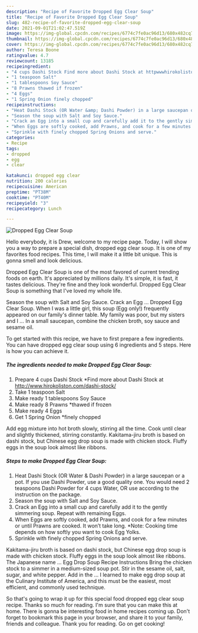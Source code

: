 ```yaml
---
description: "Recipe of Favorite Dropped Egg Clear Soup"
title: "Recipe of Favorite Dropped Egg Clear Soup"
slug: 482-recipe-of-favorite-dropped-egg-clear-soup
date: 2021-09-01T21:02:47.519Z
image: https://img-global.cpcdn.com/recipes/6774c7fe0ac96d13/680x482cq70/dropped-egg-clear-soup-recipe-main-photo.jpg
thumbnail: https://img-global.cpcdn.com/recipes/6774c7fe0ac96d13/680x482cq70/dropped-egg-clear-soup-recipe-main-photo.jpg
cover: https://img-global.cpcdn.com/recipes/6774c7fe0ac96d13/680x482cq70/dropped-egg-clear-soup-recipe-main-photo.jpg
author: Teresa Boone
ratingvalue: 4.7
reviewcount: 13185
recipeingredient:
- "4 cups Dashi Stock Find more about Dashi Stock at httpwwwhirokolistoncomdashistock"
- "1 teaspoon Salt"
- "1 tablespoons Soy Sauce"
- "8 Prawns thawed if frozen"
- "4 Eggs"
- "1 Spring Onion finely chopped"
recipeinstructions:
- "Heat Dashi Stock (OR Water &amp; Dashi Powder) in a large saucepan or a pot. If you use Dashi Powder, use a good quality one. You would need 2 teaspoons Dashi Powder for 4 cups Water, OR use according to the instruction on the package."
- "Season the soup with Salt and Soy Sauce."
- "Crack an Egg into a small cup and carefully add it to the gently simmering soup. Repeat with remaining Eggs."
- "When Eggs are softly cooked, add Prawns, and cook for a few minutes or until Prawns are cooked. It won’t take long. *Note: Cooking time depends on how softly you want to cook Egg Yolks."
- "Sprinkle with finely chopped Spring Onions and serve."
categories:
- Recipe
tags:
- dropped
- egg
- clear

katakunci: dropped egg clear 
nutrition: 200 calories
recipecuisine: American
preptime: "PT38M"
cooktime: "PT40M"
recipeyield: "3"
recipecategory: Lunch

---
```



![Dropped Egg Clear Soup](https://img-global.cpcdn.com/recipes/6774c7fe0ac96d13/680x482cq70/dropped-egg-clear-soup-recipe-main-photo.jpg)

Hello everybody, it is Drew, welcome to my recipe page. Today, I will show you a way to prepare a special dish, dropped egg clear soup. It is one of my favorites food recipes. This time, I will make it a little bit unique. This is gonna smell and look delicious.

Dropped Egg Clear Soup is one of the most favored of current trending foods on earth. It's appreciated by millions daily. It's simple, it is fast, it tastes delicious. They're fine and they look wonderful. Dropped Egg Clear Soup is something that I've loved my whole life.

Season the soup with Salt and Soy Sauce. Crack an Egg … Dropped Egg Clear Soup. When I was a little girl, this soup (Egg only!) frequently appeared on our family&#39;s dinner table. My family was poor, but my sisters and I … In a small saucepan, combine the chicken broth, soy sauce and sesame oil.


To get started with this recipe, we have to first prepare a few ingredients. You can have dropped egg clear soup using 6 ingredients and 5 steps. Here is how you can achieve it.

<!--inarticleads1-->

##### The ingredients needed to make Dropped Egg Clear Soup:

1. Prepare 4 cups Dashi Stock *Find more about Dashi Stock at http://www.hirokoliston.com/dashi-stock/
1. Take 1 teaspoon Salt
1. Make ready 1 tablespoons Soy Sauce
1. Make ready 8 Prawns *thawed if frozen
1. Make ready 4 Eggs
1. Get 1 Spring Onion *finely chopped


Add egg mixture into hot broth slowly, stirring all the time. Cook until clear and slightly thickened, stirring constantly. Kakitama-jiru broth is based on dashi stock, but Chinese egg drop soup is made with chicken stock. Fluffy eggs in the soup look almost like ribbons. 

<!--inarticleads2-->

##### Steps to make Dropped Egg Clear Soup:

1. Heat Dashi Stock (OR Water &amp; Dashi Powder) in a large saucepan or a pot. If you use Dashi Powder, use a good quality one. You would need 2 teaspoons Dashi Powder for 4 cups Water, OR use according to the instruction on the package.
1. Season the soup with Salt and Soy Sauce.
1. Crack an Egg into a small cup and carefully add it to the gently simmering soup. Repeat with remaining Eggs.
1. When Eggs are softly cooked, add Prawns, and cook for a few minutes or until Prawns are cooked. It won’t take long. *Note: Cooking time depends on how softly you want to cook Egg Yolks.
1. Sprinkle with finely chopped Spring Onions and serve.


Kakitama-jiru broth is based on dashi stock, but Chinese egg drop soup is made with chicken stock. Fluffy eggs in the soup look almost like ribbons. The Japanese name … Egg Drop Soup Recipe Instructions Bring the chicken stock to a simmer in a medium-sized soup pot. Stir in the sesame oil, salt, sugar, and white pepper. Add in the … I learned to make egg drop soup at the Culinary Institute of America, and this must be the easiest, most efficient, and commonly used technique. 

So that's going to wrap it up for this special food dropped egg clear soup recipe. Thanks so much for reading. I'm sure that you can make this at home. There is gonna be interesting food in home recipes coming up. Don't forget to bookmark this page in your browser, and share it to your family, friends and colleague. Thank you for reading. Go on get cooking!
